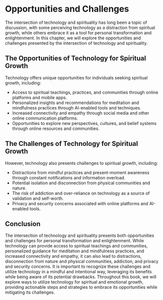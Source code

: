 Opportunities and Challenges
======================================================================================================

The intersection of technology and spirituality has long been a topic of discussion, with some perceiving technology as a distraction from spiritual growth, while others embrace it as a tool for personal transformation and enlightenment. In this chapter, we will explore the opportunities and challenges presented by the intersection of technology and spirituality.

The Opportunities of Technology for Spiritual Growth
----------------------------------------------------

Technology offers unique opportunities for individuals seeking spiritual growth, including:

* Access to spiritual teachings, practices, and communities through online platforms and mobile apps.
* Personalized insights and recommendations for meditation and mindfulness practices through AI-enabled tools and techniques.
* Increased connectivity and empathy through social media and other online communication platforms.
* Opportunities to explore new perspectives, cultures, and belief systems through online resources and communities.

The Challenges of Technology for Spiritual Growth
-------------------------------------------------

However, technology also presents challenges to spiritual growth, including:

* Distractions from mindful practices and present-moment awareness through constant notifications and information overload.
* Potential isolation and disconnection from physical communities and nature.
* The risk of addiction and over-reliance on technology as a source of validation and self-worth.
* Privacy and security concerns associated with online platforms and AI-enabled tools.

Conclusion
----------

The intersection of technology and spirituality presents both opportunities and challenges for personal transformation and enlightenment. While technology can provide access to spiritual teachings and communities, personalized guidance for meditation and mindfulness practices, and increased connectivity and empathy, it can also lead to distractions, disconnection from nature and physical communities, addiction, and privacy and security concerns. It is important to recognize these challenges and utilize technology in a mindful and intentional way, leveraging its benefits while being aware of its potential drawbacks. Throughout this book, we will explore ways to utilize technology for spiritual and emotional growth, providing actionable steps and strategies to embrace its opportunities while mitigating its challenges.
